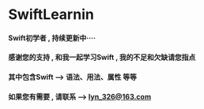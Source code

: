 # SwiftLearnin
#### Swift初学者 , 持续更新中····
#### 感谢您的支持 , 和我一起学习Swift  ,  我的不足和欠缺请您指点
#### 其中包含Swift --> 语法、用法、属性 等等
#### 如果您有需要 , 请联系 --> lyn_326@163.com
